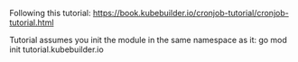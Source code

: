 Following this tutorial:
https://book.kubebuilder.io/cronjob-tutorial/cronjob-tutorial.html

Tutorial assumes you init the module in the same namespace as it:
go mod init tutorial.kubebuilder.io
